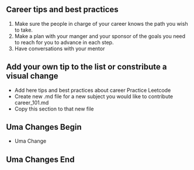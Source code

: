 ## Career tips and best practices

1. Make sure the people in charge of your career knows the path you wish to take.
2. Make a plan with your manger and your sponsor of the goals you need to reach for you to advance in each step.
3. Have conversations with your mentor

## Add your own tip to the list or constribute a visual change

- Add here tips and best practices about career
Practice Leetcode
- Create new .md file for a new subject you would like to contribute
career_101.md
- Copy this section to that new file


## Uma Changes Begin
 - Uma Change
 ## Uma Changes End
